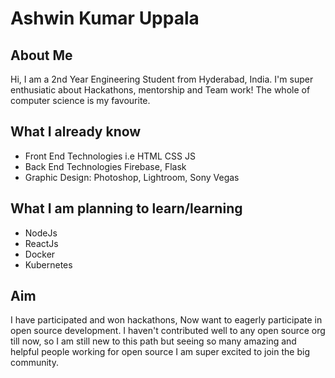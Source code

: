 # Ashwin Kumar Uppala

## About Me
Hi, I am a 2nd Year Engineering Student from Hyderabad, India. I'm super enthusiatic about Hackathons, mentorship and Team work! The whole of computer science is my favourite.

## What I already know
- Front End Technologies i.e HTML CSS JS
- Back End Technologies Firebase, Flask
- Graphic Design: Photoshop, Lightroom, Sony Vegas

## What I am planning to learn/learning
- NodeJs
- ReactJs
- Docker
- Kubernetes

## Aim
I have participated and won hackathons, Now want to eagerly participate in open source development. I haven't contributed well to any open source org till now, so I am still new to this path
but seeing so many amazing and helpful people working for open source I am super excited to join the big community.
